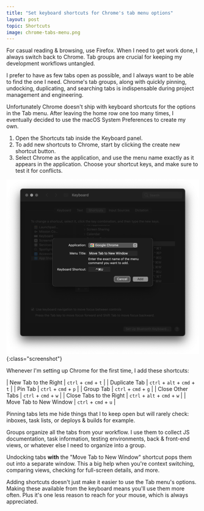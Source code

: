 ```yaml
---
title: "Set keyboard shortcuts for Chrome's tab menu options"
layout: post
topic: Shortcuts
image: chrome-tabs-menu.png
---
```


For casual reading & browsing, use Firefox. When I need to get work done, I always switch back to Chrome. Tab groups are crucial for keeping my development workflows untangled.

I prefer to have as few tabs open as possible, and I always want to be able to find the one I need. Chrome's tab groups, along with quickly pinning, undocking, duplicating, and searching tabs is indispensable during project management and engineering.

Unfortunately Chrome doesn't ship with keyboard shortcuts for the options in the Tab menu. After leaving the home row one too many times, I eventually decided to use the macOS System Preferences to create my own.

1. Open the Shortcuts tab inside the Keyboard panel.
2. To add new shortcuts to Chrome, start by clicking the create new shortcut button.
3. Select Chrome as the application, and use the menu name exactly as it appears in the application. Choose your shortcut keys, and make sure to test it for conflicts.

![macOS Keyboard Shortcuts](/assets/images/add-app-shortcut.png){:class="screenshot"}

Whenever I'm setting up Chrome for the first time, I add these shortcuts:

| New Tab to the Right | `ctrl` + `cmd` + `t` |
| Duplicate Tab | `ctrl` + `alt` + `cmd` + `t` |
| Pin Tab | `ctrl` + `cmd` + `p` |
| Group Tab | `ctrl` + `cmd` + `g` |
| Close Other Tabs | `ctrl` + `cmd` + `w` |
| Close Tabs to the Right | `ctrl` + `alt` + `cmd` + `w` |
| Move Tab to New Window | `ctrl` + `cmd` + `u` |

Pinning tabs lets me hide things that I to keep open but will rarely check: inboxes, task lists, or deploys & builds for example.

Groups organize all the tabs from your workflow. I use them to collect JS documentation, task information, testing environments, back & front-end views, or whatever else I need to organize into a group.

Undocking tabs **with** the "Move Tab to New Window" shortcut pops them out into a separate window. This a big help when you're context switching, comparing views, checking for full-screen details, and more.

Adding shortcuts doesn't just make it easier to use the Tab menu's options. Making these available from the keyboard means you'll use them more often. Plus it's one less reason to reach for your mouse, which is always appreciated.

